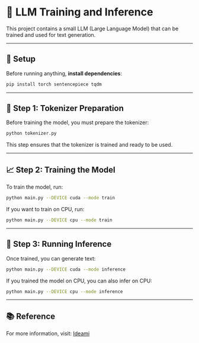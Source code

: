 # 🧠 LLM Training and Inference

This project contains a small LLM (Large Language Model) that can be trained and used for text generation.

---

## 🚀 **Setup**
Before running anything, **install dependencies**:

```bash
pip install torch sentencepiece tqdm
```

---

## 🔗 Step 1: Tokenizer Preparation

Before training the model, you must prepare the tokenizer:

```bash
python tokenizer.py
```

This step ensures that the tokenizer is trained and ready to be used.

---

## 📈 Step 2: Training the Model

To train the model, run:

```bash
python main.py --DEVICE cuda --mode train
```

If you want to train on CPU, run:

```bash
python main.py --DEVICE cpu --mode train
```

---

## 🤖 Step 3: Running Inference

Once trained, you can generate text:

```bash
python main.py --DEVICE cuda --mode inference
```

If you trained the model on CPU, you can also infer on CPU:

```bash
python main.py --DEVICE cpu --mode inference
```

---

## 📚 Reference

For more information, visit: [Ideami](https://ideami.com/)

